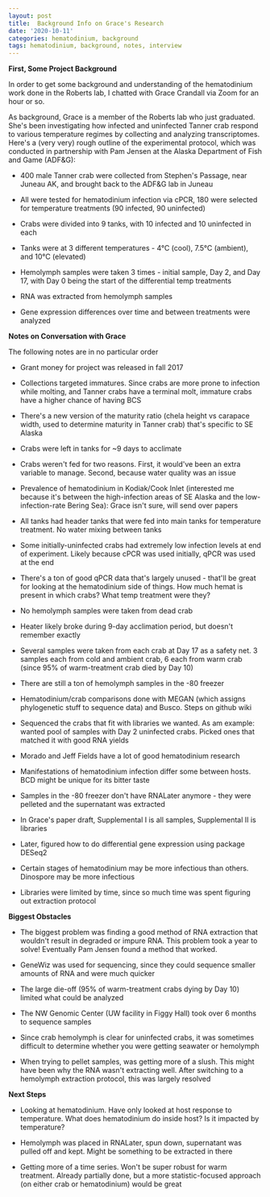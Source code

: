 ```yaml
---
layout: post
title:  Background Info on Grace's Research
date: '2020-10-11'
categories: hematodinium, background
tags: hematodinium, background, notes, interview
---
```


**First, Some Project Background**

In order to get some background and understanding of the hematodinium work done in the Roberts lab, I chatted with Grace Crandall via Zoom for an hour or so. 

As background, Grace is a member of the Roberts lab who just graduated. She's been investigating how infected and uninfected Tanner crab respond to various temperature regimes by collecting and analyzing transcriptomes. Here's a (very very) rough outline of the experimental protocol, which was conducted in partnership with Pam Jensen at the Alaska Department of Fish and Game (ADF&G):

- 400 male Tanner crab were collected from Stephen's Passage, near Juneau AK, and brought back to the ADF&G lab in Juneau

- All were tested for hematodinium infection via cPCR, 180 were selected for temperature treatments (90 infected, 90 uninfected)

- Crabs were divided into 9 tanks, with 10 infected and 10 uninfected in each

- Tanks were at 3 different temperatures - 4°C (cool), 7.5°C (ambient), and 10°C (elevated)

- Hemolymph samples were taken 3 times - initial sample, Day 2, and Day 17, with Day 0 being the start of the differential temp treatments

- RNA was extracted from hemolymph samples

- Gene expression differences over time and between treatments were analyzed

**Notes on Conversation with Grace**

The following notes are in no particular order


- Grant money for project was released in fall 2017

- Collections targeted immatures. Since crabs are more prone to infection while molting, and Tanner crabs have a terminal molt, immature crabs have a higher chance of having BCS

- There's a new version of the maturity ratio (chela height vs carapace width, used to determine maturity in Tanner crab) that's specific to SE Alaska

- Crabs were left in tanks for ~9 days to acclimate

- Crabs weren't fed for two reasons. First, it would've been an extra variable to manage. Second, because water quality was an issue

- Prevalence of hematodinium in Kodiak/Cook Inlet (interested me because it's between the high-infection areas of SE Alaska and the low-infection-rate Bering Sea): Grace isn't sure, will send over papers

- All tanks had header tanks that were fed into main tanks for temperature treatment. No water mixing between tanks

- Some initially-uninfected crabs had extremely low infection levels at end of experiment. Likely because cPCR was used initially, qPCR was used at the end

- There's a ton of good qPCR data that's largely unused - that'll be great for looking at the hematodinium side of things. How much hemat is present in which crabs? What temp treatment were they?

- No hemolymph samples were taken from dead crab

- Heater likely broke during 9-day acclimation period, but doesn't remember exactly

- Several samples were taken from each crab at Day 17 as a safety net. 3 samples each from cold and ambient crab, 6 each from warm crab (since 95% of warm-treatment crab died by Day 10)

- There are still a ton of hemolymph samples in the -80 freezer

- Hematodinium/crab comparisons done with MEGAN (which assigns phylogenetic stuff to sequence data) and Busco. Steps on github wiki

- Sequenced the crabs that fit with libraries we wanted. As am example: wanted pool of samples with Day 2 uninfected crabs. Picked ones that matched it with good RNA yields

- Morado and Jeff Fields have a lot of good hematodinium research

- Manifestations of hematodinium infection differ some between hosts. BCD might be unique for its bitter taste

- Samples in the -80 freezer don't have RNALater anymore - they were pelleted and the supernatant was extracted

- In Grace's paper draft, Supplemental I is all samples, Supplemental II is libraries

- Later, figured how to do differential gene expression using package DESeq2

- Certain stages of hematodinium may be more infectious than others. Dinospore may be more infectious

- Libraries were limited by time, since so much time was spent figuring out extraction protocol


**Biggest Obstacles**

- The biggest problem was finding a good method of RNA extraction that wouldn't result in degraded or impure RNA. This problem took a year to solve! Eventually Pam Jensen found a method that worked. 

- GeneWiz was used for sequencing, since they could sequence smaller amounts of RNA and were much quicker

- The large die-off (95% of warm-treatment crabs dying by Day 10) limited what could be analyzed

- The NW Genomic Center (UW facility in Figgy Hall) took over 6 months to sequence samples

- Since crab hemolymph is clear for uninfected crabs, it was sometimes difficult to determine whether you were getting seawater or hemolymph

- When trying to pellet samples, was getting more of a slush. This might have been why the RNA wasn't extracting well. After switching to a hemolymph extraction protocol, this was largely resolved


**Next Steps**

- Looking at hematodinium. Have only looked at host response to temperature. What does hematodinium do inside host? Is it impacted by temperature?

- Hemolymph was placed in RNALater, spun down, supernatant was pulled off and kept. Might be something to be extracted in there

- Getting more of a time series. Won't be super robust for warm treatment. Already partially done, but a more statistic-focused approach (on either crab or hematodinium) would be great